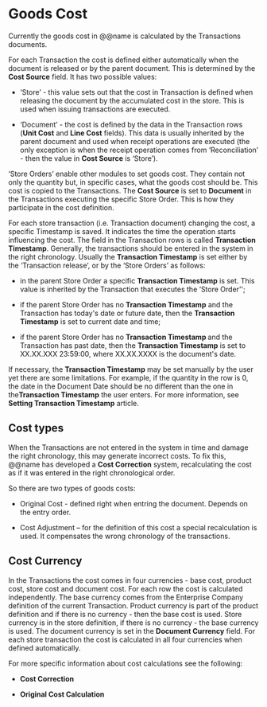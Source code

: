 # Goods Cost

Currently the goods cost in @@name is calculated by the Transactions documents. 

For each Transaction the cost is defined either automatically when the document is released or by the parent document. This is determined by the <b>Cost Source</b> field. It has two possible values:

- ‘Store’ - this value sets out that the cost in Transaction is defined when releasing the document by the accumulated cost in the store. This is used when issuing transactions are executed.

- ‘Document’ - the cost is defined by the data in the Transaction rows (<b>Unit Cost</b> and <b>Line Cost</b> fields). This data is usually inherited by the parent document and used when receipt operations are executed (the only exception is when the receipt operation comes from ‘Reconciliation’ - then the value in <b>Cost Source</b> is ‘Store’).

‘Store Orders’ enable other modules to set goods cost. They contain not only the quantity but, in specific cases, what the goods cost should be. This cost is copied to the Transactions. The <b>Cost Source</b> is set to <b>Document</b> in the Transactions executing the specific Store Order.  This is how they participate in the cost definition.

For each store transaction (i.e. Transaction document) changing the cost, a specific Timestamp is saved. It indicates the time the operation starts influencing the cost. The field in the Transaction rows is called <b>Transaction Timestamp</b>. Generally, the transactions should be entered in the system in the right chronology. Usually the <b>Transaction Timestamp</b> is set either by the ‘Transaction release’, or by the ‘Store Orders’ as follows:

- in the parent Store Order a specific <b>Transaction Timestamp</b> is set. This value is inherited by the Transaction that executes the ‘Store Order’';

- if the parent Store Order has no <b>Transaction Timestamp</b> and the Transaction has today's date or future date, then the <b>Transaction Timestamp</b> is set to current date and time;

- if the parent Store Order has no <b>Transaction Timestamp </b> and the Transaction has past date, then the <b>Transaction Timestamp</b> is set to XX.XX.XXX 23:59:00, where XX.XX.XXXX is the document's date.

If necessary, the <b>Transaction Timestamp</b> may be set manually by the user yet there are some limitations. For example, if the quantity in the row is 0, the date in the Document Date should be no different than the one in the<b>Transaction Timestamp</b> the user enters. For more information, see <b>Setting Transaction Timestamp</b> article.

## Cost types

When the Transactions are not entered in the system in time and damage the right chronology, this may generate incorrect costs. To fix this, @@name has developed a <b>Cost Correction</b> system, recalculating the cost as if it was entered in the right chronological order. 

So there are two types of goods costs:

- Original Cost - defined right when entring the document. Depends on the entry order.

- Cost Adjustment – for the definition of this cost a special recalculation is used. It compensates the wrong chronology of the transactions.

## Cost Currency

In the Transactions the cost comes in four currencies - base cost, product cost, store cost and document cost. For each row the cost is calculated independently. The base currency comes from the Enterprise Company definition of the current Transaction. Product currency is part of the product definition and if there is no currency - then the base cost is used. Store currency is in the store definition, if there is no currency - the base currency is used. The document currency is set in the <b>Document Currency</b> field. For each store transaction the cost is calculated in all four currencies when defined automatically.

For more specific information about cost calculations see the following:

- <b>Cost Correction</b>

- <b>Original Cost Calculation</b>

